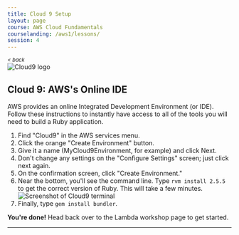 ```yaml
---
title: Cloud 9 Setup
layout: page
course: AWS Cloud Fundamentals
courselanding: /aws1/lessons/
session: 4
---
```


<div id="wrapper">
  <nav id="toc">
    <small><a style="font-style: italic" href="javascript:history.back()" title="">< back</a></small>
  </nav>
  <div id="content-container">
    <section>
      <a name="workshop"></a>
      <img class="section-image" src="{{ site.url }}/assets/images/cloud9.png" alt="Cloud9 logo">
      <h2 class="section-header">Cloud 9: AWS's Online IDE</h2>
      <p>AWS provides an online Integrated Development Environment (or IDE). Follow these instructions to instantly have access to all of the tools you will need to build a Ruby application.</p>
      <ol>
        <li>Find "Cloud9" in the AWS services menu.</li>
        <li>Click the orange "Create Environment" button.</li>
        <li>Give it a name (MyCloud9Environment, for example) and click Next.</li>
        <li>Don't change any settings on the "Configure Settings" screen; just click next again.</li>
        <li>On the confirmation screen, click "Create Environment."</li>
        <li>Near the bottom, you'll see the command line. Type <code>rvm install 2.5.5</code> to get the correct version of Ruby. This will take a few minutes.</li>
        <img class="screenshot" src="{{site.url}}/assets/images/rvminstall.png" alt="Screenshot of Cloud9 terminal">
        <li>Finally, type <code>gem install bundler</code>.</li>
      </ol>
      <p><b>You're done!</b> Head back over to the Lambda workshop page to get started.</p>
    </section>
    <hr>
  </div>
</div>